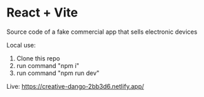 # React + Vite

Source code of a fake commercial app that sells electronic devices

Local use:

1. Clone this repo
2. run command "npm i"
3. run command "npm run dev"

Live: https://creative-dango-2bb3d6.netlify.app/
